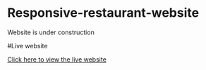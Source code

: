 # Responsive-restaurant-website

Website is under construction

#Live website

[Click here to view the live website]( https://advith98.github.io/Responsive-restaurant-website/. )
